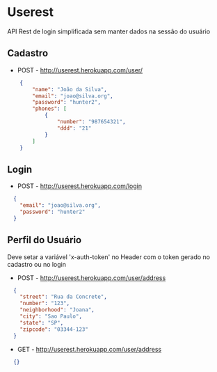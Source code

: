 # Userest

API Rest de login simplificada sem manter dados na sessão do usuário

## Cadastro

* POST - http://userest.herokuapp.com/user/ 

```json
    {
        "name": "João da Silva",
        "email": "joao@silva.org",
        "password": "hunter2",
        "phones": [
            {
                "number": "987654321",
                "ddd": "21"
            }
        ]
    }
```
## Login

* POST - http://userest.herokuapp.com/login

```json
  {
    "email": "joao@silva.org",
    "password": "hunter2"
  }
```
## Perfil do Usuário
  Deve setar a variável 'x-auth-token' no Header com o token gerado no cadastro ou no login

* POST - http://userest.herokuapp.com/user/address

```json
  {
    "street": "Rua da Concrete",
    "number": "123",
    "neighborhood": "Joana",
    "city": "Sao Paulo",
    "state": "SP",
    "zipcode": "03344-123"
  }
```

* GET - http://userest.herokuapp.com/user/address

```json
  {}
```


